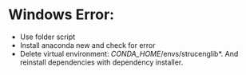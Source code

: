 # Windows Error:
- Use folder script
- Install anaconda new and check for error
- Delete virtual environment: _CONDA_HOME_/envs/strucenglib*. And reinstall dependencies with dependency installer.
